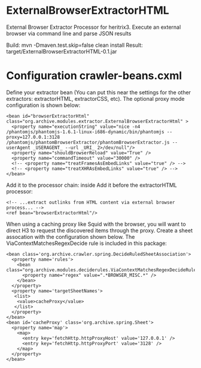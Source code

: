ExternalBrowserExtractorHTML
============================

External Browser Extractor Processor for heritrix3. Execute an external browser via command line and parse JSON results

Build: mvn -Dmaven.test.skip=false clean install
Result: target/ExternalBrowserExtractorHTML-0.1.jar


Configuration crawler-beans.cxml
================================

Define your extractor bean (You can put this near the settings for the other extractors: extractorHTML, extractorCSS, etc). The optional proxy mode configuration is shown below:

    <bean id="browserExtractorHtml" class="org.archive.modules.extractor.ExternalBrowserExtractorHtml" >
      <property name="executionString" value="nice -n4 /phantomjs/phantomjs-1.6.1-linux-i686-dynamic/bin/phantomjs --proxy=127.0.0.1:3128 /phantomjs/phantomBrowserExtractor/phantomBrowserExtractor.js --userAgent _USERAGENT_ --url _URI_ 2>/dev/null"/>
      <property name="shouldBrowserReload" value="True" />
      <property name="commandTimeout" value="30000" />
      <!-- <property name="treatFramesAsEmbedLinks" value="true" /> -->
      <!-- <property name="treatXHRAsEmbedLinks" value="true" /> -->
    </bean>


Add it to the processor chain: inside  <bean id="fetchProcessors" class="org.archive.modules.FetchChain"><property name="processors"><list>
Add it before the extractorHTML processor:

    <!-- ...extract outlinks from HTML content via external browser process... -->
    <ref bean="browserExtractorHtml"/>


When using a caching proxy like Squid with the browser, you will want to direct H3 to request the discovered items through the proxy. Create a sheet assocation with the configuration shown below. The ViaContextMatchesRegexDecide rule is included in this package:

    <bean class='org.archive.crawler.spring.DecideRuledSheetAssociation'>
      <property name='rules'>
        <bean class="org.archive.modules.deciderules.ViaContextMatchesRegexDecideRule">
          <property name="regex" value=".*BROWSER_MISC.*" />
        </bean>
      </property>
      <property name='targetSheetNames'>
       <list>
        <value>cacheProxy</value>
       </list>
      </property>
    </bean>
    <bean id='cacheProxy' class='org.archive.spring.Sheet'>
      <property name='map'>
        <map>
          <entry key='fetchHttp.httpProxyHost' value='127.0.0.1' />
          <entry key='fetchHttp.httpProxyPort' value='3128' />
        </map>
      </property>
    </bean>